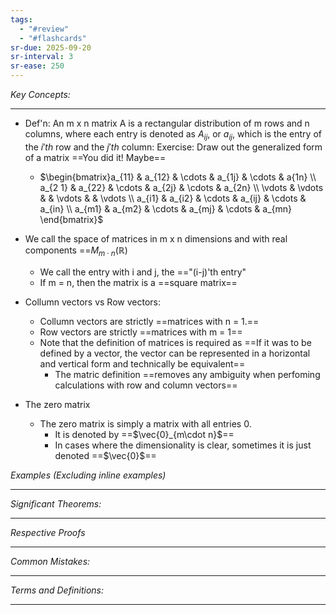 ```yaml
---
tags:
  - "#review"
  - "#flashcards"
sr-due: 2025-09-20
sr-interval: 3
sr-ease: 250
---
```

*Key Concepts:*
___
- Def'n: An m x n matrix A is a rectangular distribution of m rows and n columns, where each entry is denoted as $A_{ij}$, or $a_{ij}$, which is the entry of the $i'th$ row and the $j'th$ column: Exercise: Draw out the generalized form of a matrix ==You did it! Maybe==
	- $\begin{bmatrix}a_{11} & a_{12} & \cdots & a_{1j} & \cdots & a{1n} \\ a_{2 1} & a_{22} & \cdots & a_{2j} & \cdots & a_{2n} \\ \vdots & \vdots & & \vdots & & \vdots \\ a_{i1} & a_{i2} & \cdots & a_{ij} & \cdots & a_{in} \\ a_{m1} & a_{m2} & \cdots & a_{mj} & \cdots & a_{mn} \end{bmatrix}$
- We call the space of matrices in m x n dimensions and with real components ==$M_{m\cdot n}(\mathbb{R})$
	- We call the entry with i and j, the =="(i-j)'th entry"
	- If m = n, then the matrix is a ==square matrix==

- Collumn vectors vs Row vectors:
	- Collumn vectors are strictly ==matrices with n = 1.==
	- Row vectors are strictly ==matrices with m = 1==
	- Note that the definition of matrices is required as ==If it was to be defined by a vector, the vector can be represented in a horizontal and vertical form and technically be equivalent==
		- The matric definition ==removes any ambiguity when perfoming calculations with row and column vectors==

- The zero matrix
	- The zero matrix is simply a matrix with all entries 0.
		- It is denoted by ==$\vec{0}_{m\cdot n}$==
		- In cases where the dimensionality is clear, sometimes it is just denoted ==$\vec{0}$==

*Examples (Excluding inline examples)* 
___

*Significant Theorems:*
___

*Respective Proofs*
___

*Common Mistakes:*
___

*Terms and Definitions:*
___

